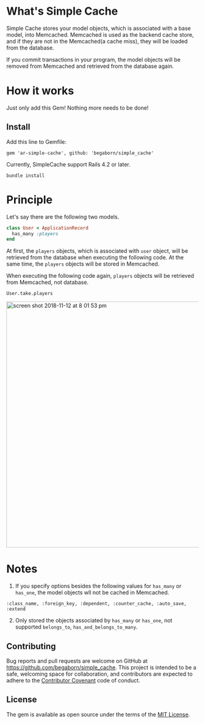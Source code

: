 # What's Simple Cache
Simple Cache stores your model objects, which is associated with a base model, into Memcached. Memcached is used as the backend cache store, and if they are not in the Memcached(a cache miss), they will be loaded from the database.

If you commit transactions in your program, the model objects will be removed from Memcached and retrieved from the database again.

# How it works 
Just only add this Gem! Nothing more needs to be done! 

## Install
Add this line to Gemfile:

```
gem 'ar-simple-cache', github: 'begaborn/simple_cache'
```
Currently, SimpleCache support Rails 4.2 or later. 


```
bundle install
```

# Principle 
Let's say there are the following two models. 
```ruby:user.rb
class User < ApplicationRecord
  has_many :players
end
``` 

At first, the `players` objects, which is associated with `user` object, will be retrieved from the database when executing the following code. At the same time, the `players` objects will be stored in Memcached.

When executing the following code again, `players` objects will be retrieved from Memcached, not database.
```
User.take.players
```


<img width="643" alt="screen shot 2018-11-12 at 8 01 53 pm" src="https://user-images.githubusercontent.com/12689917/48343478-d4e44980-e6b5-11e8-90ad-b75e3356c9c9.png">


# Notes
1. If you specify options besides the following values for `has_many` or `has_one`, the model objects wll not be cached in Memcached.
```
:class_name, :foreign_key, :dependent, :counter_cache, :auto_save, :extend
```

2. Only stored the objects associated by `has_many` or `has_one`, not supported `belongs_to`, `has_and_belongs_to_many`.

## Contributing
Bug reports and pull requests are welcome on GitHub at https://github.com/begaborn/simple_cache. This project is intended to be a safe, welcoming space for collaboration, and contributors are expected to adhere to the [Contributor Covenant](http://contributor-covenant.org) code of conduct.

## License
The gem is available as open source under the terms of the [MIT License](https://opensource.org/licenses/MIT).
